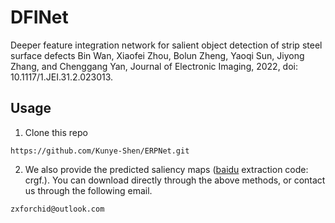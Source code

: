 # DFINet
Deeper feature integration network for salient object detection of strip steel surface defects
Bin Wan, Xiaofei Zhou, Bolun Zheng, Yaoqi Sun, Jiyong Zhang, and Chenggang Yan, Journal of Electronic Imaging, 2022, doi: 10.1117/1.JEI.31.2.023013.

## Usage
1. Clone this repo
```
https://github.com/Kunye-Shen/ERPNet.git
```
2. We also provide the predicted saliency maps ([baidu](https://pan.baidu.com/s/1mygMI-HMkPBCGYQ-NtdNdg) extraction code: crgf.). You can download directly through the above methods, or contact us through the following email.
```
zxforchid@outlook.com
```
